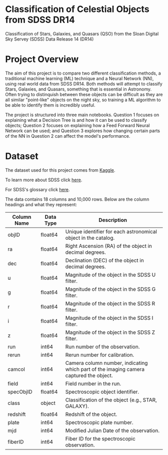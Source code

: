 # Classification of Celestial Objects from SDSS DR14
Classification of Stars, Galaxies, and Quasars (QSO) from the Sloan Digital Sky Servey (SDSS) Data Release 14 (DR14)

# Project Overview
The aim of this project is to compare two different classification methods, a traditional machine learning (ML) technique and a Neural Network (NN), using real world data from SDSS DR14. Both methods will attempt to classify Stars, Galaxies, and Quasars, something that is essential in Astronomy. Often trying to distinquish between these objects can be difficult as they are all similar "point-like" objects on the night sky, so training a ML algorithm to be able to identify them is incredibly useful.

The project is structured into three main notebooks. Question 1 focuses on explaining what a Decision Tree is and how it can be used to classify objects; Question 2 focuses on explaining how a Feed Forward Neural Network can be used; and Question 3 explores how changing certain parts of the NN in Question 2 can affect the model's performance.

# Dataset
The dataset used for this project comes from [Kaggle](https://www.kaggle.com/datasets/lucidlenn/sloan-digital-sky-survey/data).

To learn more about SDSS click [here](https://skyserver.sdss.org/dr14/en/home.aspx).

For SDSS's glossary click [here](https://live-sdss4org-dr14.pantheonsite.io/help/glossary).

The data contains 18 columns and 10,000 rows. Below are the column headings and what they represent:

| Column Name        | Data Type      | Description                                                                            |
|--------------------|----------------|----------------------------------------------------------------------------------------|
| objID              | float64        | Unique identifier for each astronomical object in the catalog.                         |
| ra                 | float64        | Right Ascension (RA) of the object in decimal degrees.                                 |
| dec                | float64        | Declination (DEC) of the object in decimal degrees.                                    |
| u                  | float64        | Magnitude of the object in the SDSS U filter.                                          |
| g                  | float64        | Magnitude of the object in the SDSS G filter.                                          |
| r                  | float64        | Magnitude of the object in the SDSS R filter.                                          |
| i                  | float64        | Magnitude of the object in the SDSS I filter.                                          |
| z                  | float64        | Magnitude of the object in the SDSS Z filter.                                          |
| run                | int64          | Run number of the observation.                                                         |
| rerun              | int64          | Rerun number for calibration.                                                          |
| camcol             | int64          | Camera column number, indicating which part of the imaging camera captured the object. |
| field              | int64          | Field number in the run.                                                               |
| specObjID          | float64        | Spectroscopic object identifier.                                                       |
| class              | object         | Classification of the object (e.g., STAR, GALAXY).                                     |
| redshift           | float64        | Redshift of the object.                                                                |
| plate              | int64          | Spectroscopic plate number.                                                            |
| mjd                | int64          | Modified Julian Date of the observation.                                               |
| fiberID            | int64          | Fiber ID for the spectroscopic observation.                                            |
